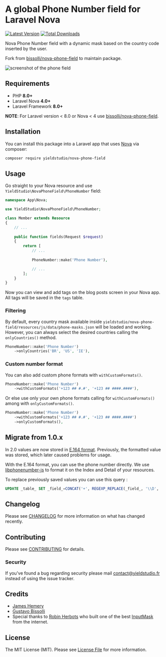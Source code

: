 # A global Phone Number field for Laravel Nova

[![Latest Version](https://img.shields.io/github/release/yieldstudio/nova-phone-field?style=flat-square)](https://github.com/yieldstudio/nova-phone-field/releases)
[![Total Downloads](https://img.shields.io/packagist/dt/yieldstudio/nova-phone-field?style=flat-square)](https://packagist.org/packages/yieldstudio/nova-phone-field)

Nova Phone Number field with a dynamic mask based on the country code inserted by the user.

Fork from [bissolli/nova-phone-field](https://github.com/bissolli/nova-phone-field) to maintain package.

![screenshot of the phone field](https://raw.githubusercontent.com/yieldstudio/nova-phone-field/main/screenshot.gif)

## Requirements

- PHP **8.0+**
- Laravel Nova **4.0+**
- Laravel Framework **8.0+**

**NOTE**: For Laravel version < 8.0 or Nova < 4 use [bissolli/nova-phone-field](https://github.com/bissolli/nova-phone-field).

## Installation

You can install this package into a Laravel app that uses [Nova](https://nova.laravel.com) via composer:

```bash
composer require yieldstudio/nova-phone-field
```

## Usage

Go straight to your Nova resource and use `YieldStudio\NovaPhoneField\PhoneNumber` field:

```php
namespace App\Nova;

use YieldStudio\NovaPhoneField\PhoneNumber;

class Member extends Resource
{
    // ...
    
    public function fields(Request $request)
    {
        return [
            // ...
            
            PhoneNumber::make('Phone Number'),

            // ...
        ];
    }
}
```

Now you can view and add tags on the blog posts screen in your Nova app. All tags will be saved in the `tags` table. 

### Filtering

By default, every country mask available inside `yieldstudio/nova-phone-field/resources/js/data/phone-masks.json` will be loaded and working. However, you can always select the desired countries calling the `onlyCountries()` method.

```php
PhoneNumber::make('Phone Number')
    ->onlyCountries('BR', 'US', 'IE'),
```

### Custom number format

You can also add custom phone formats with `withCustomFormats()`.

```php
PhoneNumber::make('Phone Number')
    ->withCustomFormats('+123 ## #.#', '+123 ## ####.####'),
```

Or else use only your own phone formats calling for `withCustomFormats()` among with `onlyCustomFormats()`.

```php
PhoneNumber::make('Phone Number')
    ->withCustomFormats('+123 ## #.#', '+123 ## ####.####')
    ->onlyCustomFormats(),
```

## Migrate from 1.0.x

In 2.0 values are now stored in [E.164 format](https://en.wikipedia.org/wiki/E.164). Previously, the formatted value was stored, which later caused problems for usage.

With the E.164 format, you can use the phone number directly. We use [libphonenumber-js](https://www.npmjs.com/package/libphonenumber-js) to format it on the Index and Detail of your resources.

To replace previously saved values you can use this query :

```sql
UPDATE _table_ SET _field_=CONCAT('+', REGEXP_REPLACE(_field_, '\\D', ''))
``` 

## Changelog

Please see [CHANGELOG](CHANGELOG.md) for more information on what has changed recently.

## Contributing

Please see [CONTRIBUTING](CONTRIBUTING.md) for details.

### Security

If you've found a bug regarding security please mail [contact@yieldstudio.fr](mailto:contact@yieldstudio.fr) instead of using the issue tracker.

## Credits

- [James Hemery](https://github.com/jameshemery)
- [Gustavo Bissolli](https://github.com/bissolli)
- Special thanks to [Robin Herbots](https://github.com/RobinHerbots) who built one of the best [InputMask](https://github.com/RobinHerbots/Inputmask) from the internet.

## License

The MIT License (MIT). Please see [License File](LICENSE.md) for more information.
